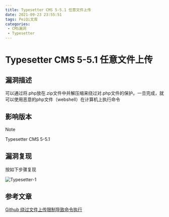```yaml
---
title: Typesetter CMS 5-5.1 任意文件上传
date: 2021-09-23 23:55:51
tags: PeiQi文库
categories:
 - CMS漏洞
 - Typesetter
---
```


# Typesetter CMS 5-5.1 任意文件上传

## 漏洞描述

可以通过将.php放在.zip文件中并解压缩来绕过对.php文件的保护。一旦完成，就可以使用恶意的php文件（webshell）在计算机上执行命令

## 影响版本

> [!NOTE]
>
> Typesetter CMS 5-5.1

## 漏洞复现

按如下步骤复现

![Typesetter-1](/img/20210924020257316507.gif)

## 参考文章

[Github 绕过文件上传限制导致命令执行](https://github.com/Typesetter/Typesetter/issues/674)